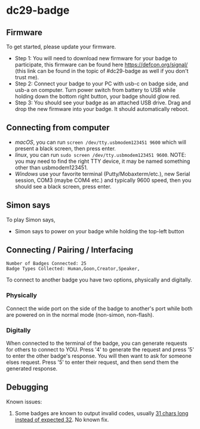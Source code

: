 # dc29-badge

## Firmware
To get started, please update your firmware.

* Step 1: You will need to download new firmware for your badge to participate, this firmware can be found here https://defcon.org/signal/ (this link can be found in the topic of #dc29-badge as well if you don't trust me).
* Step 2: Connect your badge to your PC with usb-c on badge side, and usb-a on computer. Turn power switch from battery to USB while holding down the bottom right button, your badge should glow red.
* Step 3: You should see your badge as an attached USB drive. Drag and drop the new firmware into your badge. It should automatically reboot.

## Connecting from computer

* *macOS*, you can run `screen /dev/tty.usbmodem123451 9600` which will present a black screen, then press enter. 
* *linux*, you can run `sudo screen /dev/tty.usbmodem123451 9600`. NOTE: you may need to find the right TTY device, it may be named something other than usbmodem123451.  
* *Windows* use your favorite terminal (Putty/Mobaxterm/etc.), new Serial session, COM3 (maybe COM4 etc.) and typically 9600 speed, then you should see a black screen, press enter.

## Simon says

To play Simon says, 

* Simon says to power on your badge while holding the top-left button

## Connecting / Pairing / Interfacing

```
Number of Badges Connected: 25
Badge Types Collected: Human,Goon,Creator,Speaker,
```

To connect to another badge you have two options, physically and digitally.

### Physically
Connect the wide port on the side of the badge to another's port while both are powered on in the normal mode (non-simon, non-flash).

### Digitally
When connected to the terminal of the badge, you can generate requests for others to connect to YOU. Press '4' to generate the request and press '5' to enter the other badge's response. You will then want to ask for someone elses request. Press '5' to enter their request, and then send them the generated response.

## Debugging

Known issues:

1. Some badges are known to output invalid codes, usually [31 chars long instead of expected 32](https://github.com/d1str0/dc29-badge/issues/1). No known fix.
